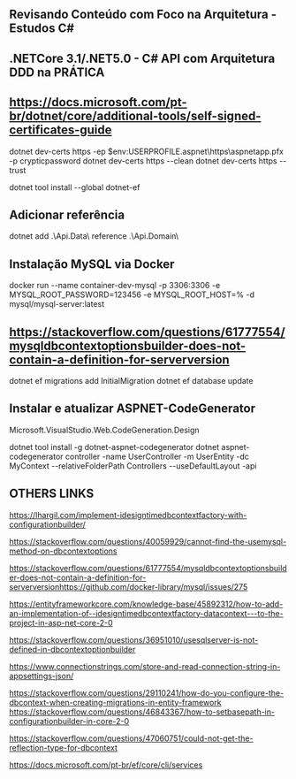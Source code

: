 ## Revisando Conteúdo com Foco na Arquitetura - Estudos C#

## .NETCore 3.1/.NET5.0 - C# API com Arquitetura DDD na PRÁTICA

## https://docs.microsoft.com/pt-br/dotnet/core/additional-tools/self-signed-certificates-guide

dotnet dev-certs https -ep $env:USERPROFILE\.aspnet\https\aspnetapp.pfx -p crypticpassword
dotnet dev-certs https --clean
dotnet dev-certs https --trust

dotnet tool install --global dotnet-ef

## Adicionar referência

dotnet add .\Api.Data\ reference .\Api.Domain\

## Instalação MySQL via Docker

docker run --name container-dev-mysql -p 3306:3306 -e MYSQL_ROOT_PASSWORD=123456 -e MYSQL_ROOT_HOST=% -d mysql/mysql-server:latest

## https://stackoverflow.com/questions/61777554/mysqldbcontextoptionsbuilder-does-not-contain-a-definition-for-serverversion

dotnet ef migrations add InitialMigration
dotnet ef database update

## Instalar e atualizar ASPNET-CodeGenerator

Microsoft.VisualStudio.Web.CodeGeneration.Design

dotnet tool install -g dotnet-aspnet-codegenerator
dotnet aspnet-codegenerator controller -name UserController -m UserEntity -dc MyContext --relativeFolderPath Controllers --useDefaultLayout -api

## OTHERS LINKS

https://lhargil.com/implement-idesigntimedbcontextfactory-with-configurationbuilder/

https://stackoverflow.com/questions/40059929/cannot-find-the-usemysql-method-on-dbcontextoptions

https://stackoverflow.com/questions/61777554/mysqldbcontextoptionsbuilder-does-not-contain-a-definition-for-serverversionhttps://github.com/docker-library/mysql/issues/275

https://entityframeworkcore.com/knowledge-base/45892312/how-to-add-an-implementation-of--idesigntimedbcontextfactory-datacontext---to-the-project-in-asp-net-core-2-0

https://stackoverflow.com/questions/36951010/usesqlserver-is-not-defined-in-dbcontextoptionbuilder

https://www.connectionstrings.com/store-and-read-connection-string-in-appsettings-json/

https://stackoverflow.com/questions/29110241/how-do-you-configure-the-dbcontext-when-creating-migrations-in-entity-framework
https://stackoverflow.com/questions/46843367/how-to-setbasepath-in-configurationbuilder-in-core-2-0

https://stackoverflow.com/questions/47060751/could-not-get-the-reflection-type-for-dbcontext

https://docs.microsoft.com/pt-br/ef/core/cli/services
